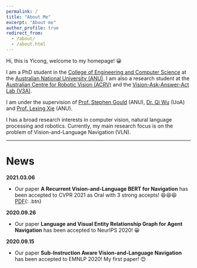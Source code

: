 ```yaml
---
permalink: /
title: "About Me"
excerpt: "About me"
author_profile: true
redirect_from: 
  - /about/
  - /about.html
---
```


Hi, this is Yicong, welcome to my homepage! 😀

I am a PhD student in the [College of Engineering and Computer Science](https://cecs.anu.edu.au/) at the [Australian National University (ANU)](https://www.anu.edu.au/). I am also a research student at the [Australian Centre for Robotic Vision (ACRV)](https://www.roboticvision.org/) and the [Vision-Ask-Answer-Act Lab (V3A)](https://v3alab.github.io/#about).

I am under the supervision of [Prof. Stephen Gould](http://users.cecs.anu.edu.au/~sgould/) (ANU), [Dr. Qi Wu](http://www.qi-wu.me/) (UoA) and [Prof. Lexing Xie](http://users.cecs.anu.edu.au/~xlx/) (ANU).

I has a broad research interests in computer vision, natural language processing and robotics. Currently, my main research focus is on the problem of Vision-and-Language Navigation (VLN).

------

News
======

**2021.03.06**
- Our paper **A Recurrent Vision-and-Language BERT for Navigation** has been accepted to CVPR 2021 as Oral with 3 strong accepts! 😆😆😆 [PDF](https://arxiv.org/abs/2011.13922){: .btn}

**2020.09.26**
- Our paper **Language and Visual Entity Relationship Graph for Agent Navigation** has been accepted to NeurIPS 2020! 😀

**2020.09.15**
- Our paper **Sub-Instruction Aware Vision-and-Language Navigation** has been accepted to EMNLP 2020! My first paper! 😊
